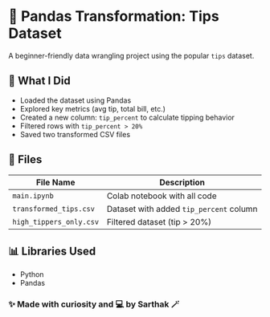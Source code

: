 # 🐼 Pandas Transformation: Tips Dataset

A beginner-friendly data wrangling project using the popular `tips` dataset.

## 🔧 What I Did

- Loaded the dataset using Pandas
- Explored key metrics (avg tip, total bill, etc.)
- Created a new column: `tip_percent` to calculate tipping behavior
- Filtered rows with `tip_percent > 20%`
- Saved two transformed CSV files

## 📁 Files

| File Name | Description |
|-----------|-------------|
| `main.ipynb` | Colab notebook with all code |
| `transformed_tips.csv` | Dataset with added `tip_percent` column |
| `high_tippers_only.csv` | Filtered dataset (tip > 20%) |

## 📊 Libraries Used

- Python
- Pandas


### ✨ Made with curiosity and 💻 by Sarthak 🪄

